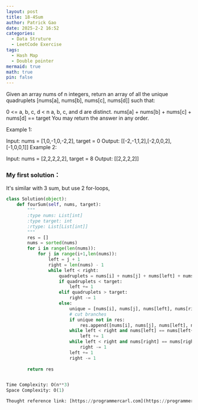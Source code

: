 ```yaml
---
layout: post
title: 18-4Sum
author: Patrick Gao
date: 2025-2-2 16:52
categories:
  - Data Struture
  - LeetCode Exercise
tags:
  - Hash Map
  - Double pointer
mermaid: true
math: true
pin: false
---
```

Given an array nums of n integers, return an array of all the unique quadruplets [nums[a], nums[b], nums[c], nums[d]] such that:

0 <= a, b, c, d < n
a, b, c, and d are distinct.
nums[a] + nums[b] + nums[c] + nums[d] == target
You may return the answer in any order.

 

Example 1:

Input: nums = [1,0,-1,0,-2,2], target = 0
Output: [[-2,-1,1,2],[-2,0,0,2],[-1,0,0,1]]
Example 2:

Input: nums = [2,2,2,2,2], target = 8
Output: [[2,2,2,2]]




### My first solution：
It's similar with 3 sum, but use 2 for-loops, 
```python
class Solution(object):
    def fourSum(self, nums, target):
        """
        :type nums: List[int]
        :type target: int
        :rtype: List[List[int]]
        """
        res = []
        nums = sorted(nums)
        for i in range(len(nums)):
            for j in range(i+1,len(nums)):
                left = j + 1
                right = len(nums) - 1
                while left < right:
                    quadruplets = nums[i] + nums[j] + nums[left] + nums[right]
                    if quadruplets < target:
                        left += 1
                    elif quadruplets > target:
                        right -= 1
                    else:
                        unique = [nums[i], nums[j], nums[left], nums[right]]
                        # cut branches
                        if unique not in res:
                            res.append([nums[i], nums[j], nums[left], nums[right]])
                        while left < right and nums[left] == nums[left+1]:
                            left += 1
                        while left < right and nums[right] == nums[right-1]:
                            right -= 1
                        left += 1
                        right -= 1
                    
        return res


Time Complexity: O(n**3)
Space Complexity: O(1)

Thought reference link: [https://programmercarl.com](https://programmercarl.com/0018.%E5%9B%9B%E6%95%B0%E4%B9%8B%E5%92%8C.html#%E6%80%9D%E8%B7%AF)
